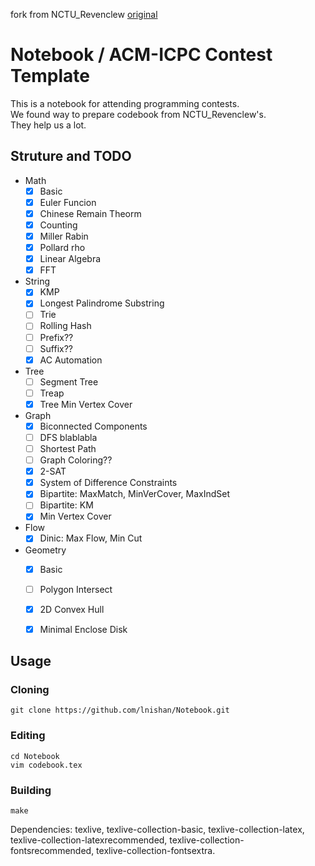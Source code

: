 fork from NCTU\_Revenclew [original](https://github.com/lnishan/Notebook)  

# Notebook / ACM-ICPC Contest Template
This is a notebook for attending programming contests.  
We found way to prepare codebook from NCTU\_Revenclew's.  
They help us a lot.  


## Struture and TODO
* Math
  - [x] Basic
  - [x] Euler Funcion
  - [x] Chinese Remain Theorm
  - [x] Counting
  - [x] Miller Rabin
  - [x] Pollard rho
  - [x] Linear Algebra
  - [x] FFT
* String
  - [x] KMP
  - [x] Longest Palindrome Substring
  - [ ] Trie
  - [ ] Rolling Hash
  - [ ] Prefix??
  - [ ] Suffix??
  - [x] AC Automation
* Tree
  - [ ] Segment Tree
  - [ ] Treap
  - [x] Tree Min Vertex Cover
* Graph
  - [x] Biconnected Components
  - [ ] DFS blablabla
  - [ ] Shortest Path
  - [ ] Graph Coloring??
  - [x] 2-SAT
  - [x] System of Difference Constraints
  - [x] Bipartite: MaxMatch, MinVerCover, MaxIndSet
  - [ ] Bipartite: KM
  - [x] Min Vertex Cover
* Flow
  - [x] Dinic: Max Flow, Min Cut
* Geometry
  - [x] Basic
  - [ ] Polygon Intersect
  - [x] 2D Convex Hull
  - [x] Minimal Enclose Disk


## Usage

### Cloning
```
git clone https://github.com/lnishan/Notebook.git
```
### Editing
```
cd Notebook
vim codebook.tex
```

### Building
```
make
```
Dependencies: texlive, texlive-collection-basic, texlive-collection-latex, texlive-collection-latexrecommended, texlive-collection-fontsrecommended, texlive-collection-fontsextra.
